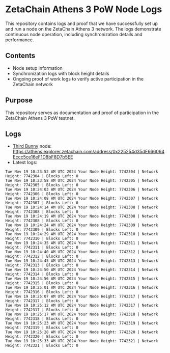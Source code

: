 # ZetaChain Athens 3 PoW Node Logs
This repository contains logs and proof that we have successfully set up and run a node on the ZetaChain Athens 3 network. The logs demonstrate continuous node operation, including synchronization details and performance.

## Contents
- Node setup information
- Synchronization logs with block height details
- Ongoing proof of work logs to verify active participation in the ZetaChain network

## Purpose
This repository serves as documentation and proof of participation in the ZetaChain Athens 3 PoW testnet.

## Logs

- [Third Bunny](https://thirdbunny.xyz/) node: https://athens.explorer.zetachain.com/address/0x225254d35dE666064Eccc5ce16eF1D8bF8D7b5EE
- Latest logs:
```
Tue Nov 19 10:23:52 AM UTC 2024 Your Node Height: 7742304 | Network Height: 7742304 | Blocks Left: 0
Tue Nov 19 10:23:58 AM UTC 2024 Your Node Height: 7742305 | Network Height: 7742305 | Blocks Left: 0
Tue Nov 19 10:24:03 AM UTC 2024 Your Node Height: 7742306 | Network Height: 7742306 | Blocks Left: 0
Tue Nov 19 10:24:08 AM UTC 2024 Your Node Height: 7742307 | Network Height: 7742307 | Blocks Left: 0
Tue Nov 19 10:24:14 AM UTC 2024 Your Node Height: 7742308 | Network Height: 7742308 | Blocks Left: 0
Tue Nov 19 10:24:19 AM UTC 2024 Your Node Height: 7742308 | Network Height: 7742308 | Blocks Left: 0
Tue Nov 19 10:24:24 AM UTC 2024 Your Node Height: 7742309 | Network Height: 7742309 | Blocks Left: 0
Tue Nov 19 10:24:29 AM UTC 2024 Your Node Height: 7742310 | Network Height: 7742310 | Blocks Left: 0
Tue Nov 19 10:24:35 AM UTC 2024 Your Node Height: 7742311 | Network Height: 7742311 | Blocks Left: 0
Tue Nov 19 10:24:40 AM UTC 2024 Your Node Height: 7742312 | Network Height: 7742312 | Blocks Left: 0
Tue Nov 19 10:24:45 AM UTC 2024 Your Node Height: 7742313 | Network Height: 7742313 | Blocks Left: 0
Tue Nov 19 10:24:50 AM UTC 2024 Your Node Height: 7742314 | Network Height: 7742314 | Blocks Left: 0
Tue Nov 19 10:24:56 AM UTC 2024 Your Node Height: 7742315 | Network Height: 7742315 | Blocks Left: 0
Tue Nov 19 10:25:01 AM UTC 2024 Your Node Height: 7742316 | Network Height: 7742316 | Blocks Left: 0
Tue Nov 19 10:25:07 AM UTC 2024 Your Node Height: 7742317 | Network Height: 7742317 | Blocks Left: 0
Tue Nov 19 10:25:12 AM UTC 2024 Your Node Height: 7742317 | Network Height: 7742317 | Blocks Left: 0
Tue Nov 19 10:25:17 AM UTC 2024 Your Node Height: 7742318 | Network Height: 7742318 | Blocks Left: 0
Tue Nov 19 10:25:23 AM UTC 2024 Your Node Height: 7742319 | Network Height: 7742319 | Blocks Left: 0
Tue Nov 19 10:25:28 AM UTC 2024 Your Node Height: 7742320 | Network Height: 7742320 | Blocks Left: 0
Tue Nov 19 10:25:33 AM UTC 2024 Your Node Height: 7742321 | Network Height: 7742321 | Blocks Left: 0
```
